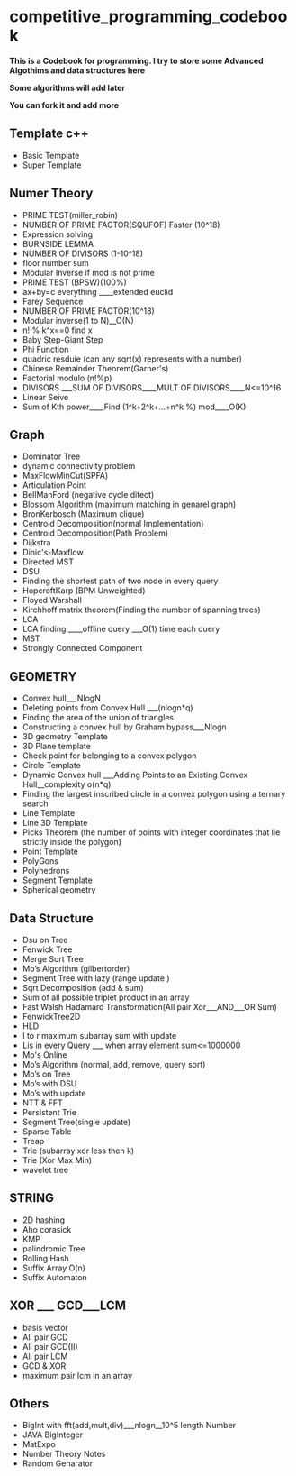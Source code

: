 # competitive_programming_codebook


**This is a Codebook for programming. I try to store some Advanced Algothims and data structures here**

**Some algorithms will add later**

**You can fork it and add more**




## Template c++
* Basic Template
* Super Template
## Numer Theory
* PRIME TEST(miller_robin) 
* NUMBER OF PRIME FACTOR(SQUFOF)  Faster (10^18)
* Expression solving
* BURNSIDE LEMMA
* NUMBER OF DIVISORS (1-10^18)
* floor number sum
* Modular Inverse if mod is not prime
* PRIME TEST (BPSW)(100%)
* ax+by=c everything ____extended euclid 
* Farey Sequence
* NUMBER OF PRIME FACTOR(10^18)
* Modular inverse(1 to N)__O(N)
* n! % k^x==0 find x
* Baby Step-Giant Step 
* Phi Function
* quadric resduie  (can any sqrt(x) represents with a number)
* Chinese Remainder Theorem(Garner's)
* Factorial modulo (n!%p) 
* DIVISORS ___SUM OF DIVISORS____MULT OF DIVISORS____N<=10^16 
* Linear Seive 
* Sum of Kth power____Find (1^k+2^k+...+n^k %) mod____O(K)



## Graph
* Dominator Tree
* dynamic connectivity problem
* MaxFlowMinCut(SPFA)
* Articulation Point
* BellManFord (negative cycle ditect)
* Blossom Algorithm (maximum matching in genarel graph)
* BronKerbosch (Maximum clique)
* Centroid Decomposition(normal Implementation)
* Centroid Decomposition(Path Problem) 
* Dijkstra
* Dinic's-Maxflow  
* Directed MST 
* DSU
* Finding the shortest path of two node in every query
* HopcroftKarp (BPM Unweighted)  
* Floyed Warshall
* Kirchhoff matrix theorem(Finding the number of spanning trees) 
* LCA
* LCA finding ____offline query ___O(1) time each query 
* MST
* Strongly Connected Component


## GEOMETRY 
* Convex hull___NlogN
* Deleting points from Convex Hull ___(nlogn*q) 
* Finding the area of ​​the union of triangles 
* Constructing a convex hull by Graham bypass___Nlogn
* 3D geometry Template
* 3D Plane template
* Check point for belonging to a convex polygon 
* Circle Template
* Dynamic Convex hull ___Adding Points to an Existing Convex Hull__complexity o(n*q) 
* Finding the largest inscribed circle in a convex polygon using a ternary search 
* Line Template
* Line 3D Template
* Picks Theorem  (the number of points with integer coordinates that lie strictly inside the polygon)
* Point Template
* PolyGons
* Polyhedrons
* Segment Template
* Spherical geometry 



## Data Structure
* Dsu on Tree
* Fenwick Tree
* Merge Sort Tree
* Mo’s Algorithm (gilbertorder)
* Segment Tree with lazy (range update ) 
* Sqrt Decomposition (add & sum)
* Sum of all possible triplet product in an array
* Fast Walsh Hadamard Transformation(All pair Xor___AND___OR Sum)
* FenwickTree2D 
* HLD
* l to r maximum subarray sum with update
* Lis in every Query  ___ when array element sum<=1000000 
* Mo's Online
* Mo’s Algorithm (normal, add, remove, query sort)
* Mo’s on Tree 
* Mo’s with DSU
* Mo’s with update
* NTT & FFT
* Persistent Trie
* Segment Tree(single update) 
* Sparse Table
* Treap
* Trie (subarray xor less then k) 
* Trie (Xor Max Min)
* wavelet tree 


## STRING
* 2D hashing
* Aho corasick 
* KMP
* palindromic Tree
* Rolling Hash 
* Suffix Array O(n)
* Suffix Automaton


## XOR ___ GCD___LCM
* basis vector <everything for xor subset>
* All pair GCD
* All pair GCD(II)
* All pair LCM 
* GCD & XOR
* maximum pair lcm in an array 


## Others
* BigInt with fft(add,mult,div)___nlogn__10^5 length Number
* JAVA BigInteger
* MatExpo
* Number Theory Notes
* Random Genarator


